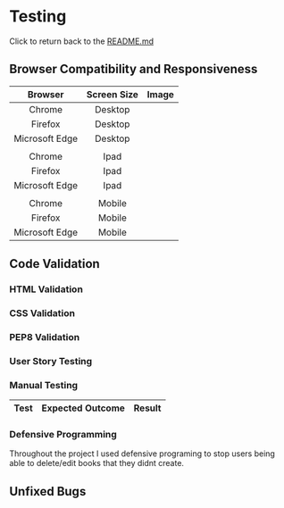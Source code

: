 
# Testing

Click to return back to the [README.md](README.md)

## Browser Compatibility and Responsiveness 


| Browser        | Screen Size | Image |
| :----:         |    :----:   | :----:|
| Chrome         | Desktop     |  | 
| Firefox        | Desktop     |  |
| Microsoft Edge | Desktop     |  |
|                |             |  |
| Chrome         | Ipad        |  | 
| Firefox        | Ipad        |  |
| Microsoft Edge | Ipad        |  |
|                |             |  | 
| Chrome         | Mobile      |  | 
| Firefox        | Mobile      |  |
| Microsoft Edge | Mobile      |  |

## Code Validation

### HTML Validation




### CSS Validation



### PEP8 Validation 



### User Story Testing


### Manual Testing

| Test                   | Expected Outcome                                                                         | Result   | 
| :----:                 |  :----:                                                                                  | :----:   |



### Defensive Programming

Throughout the project I used defensive programing to stop users being able to delete/edit books that they didnt create.


## Unfixed Bugs
